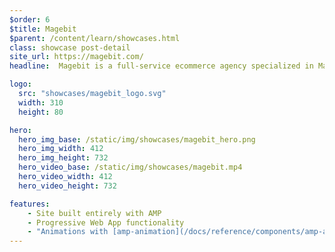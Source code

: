 ```yaml
---
$order: 6
$title: Magebit
$parent: /content/learn/showcases.html
class: showcase post-detail
site_url: https://magebit.com/
headline:  Magebit is a full-service ecommerce agency specialized in Magento and Shopify. Their site is built using AMP and PWA, delivering a fast and lightweight user experience across all devices.  

logo:
  src: "showcases/magebit_logo.svg"
  width: 310
  height: 80

hero:
  hero_img_base: /static/img/showcases/magebit_hero.png
  hero_img_width: 412
  hero_img_height: 732
  hero_video_base: /static/img/showcases/magebit.mp4
  hero_video_width: 412
  hero_video_height: 732

features:
    - Site built entirely with AMP
    - Progressive Web App functionality
    - "Animations with [amp-animation](/docs/reference/components/amp-animation.html)"
---
```

